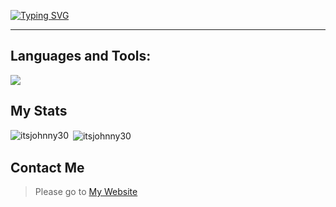 [![Typing SVG](https://readme-typing-svg.demolab.com?font=Fira+Code&pause=1000&color=F700CC&random=false&width=435&lines=Hi%2C+I'm+ItsJohnny30)](https://itsjohnny30.vercel.app)

---

<!-- <p align="left"> <a href="https://github.com/ryo-ma/github-profile-trophy"><img src="https://github-profile-trophy.vercel.app/?username=itsjohnny30" alt="itsjohnny30" /></a> </p> !-->


## Languages and Tools:
<p align="left"><img src='https://skillicons.dev/icons?i=vscode,py,nodejs,js,html,css,php,flask,express,next,react,vite,vue,nuxt,tailwindcss,bootstrap,discord,github,vercel&perline=5'/></p>

## My Stats

<p><img align="left" src="https://github-readme-stats.vercel.app/api/top-langs?username=itsjohnny30&show_icons=true&locale=en&layout=compact&theme=synthwave" alt="itsjohnny30" /></p>

<p>&nbsp;<img align="center" src="https://github-readme-stats.vercel.app/api?username=itsjohnny30&show_icons=true&locale=en&theme=synthwave" alt="itsjohnny30" /></p>

## Contact Me
> Please go to [My Website](https://itsjohnny30.vercel.app)
